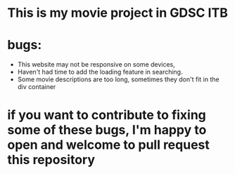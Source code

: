 # This is my movie project in GDSC ITB

# bugs:

<ul>
  <li> This website may not be responsive on some devices, </li>
  <li> Haven't had time to add the loading feature in searching. </li>
  <li> Some movie descriptions are too long, sometimes they don't fit in the div container </li>
</ul>

# if you want to contribute to fixing some of these bugs, I'm happy to open and welcome to pull request this repository

